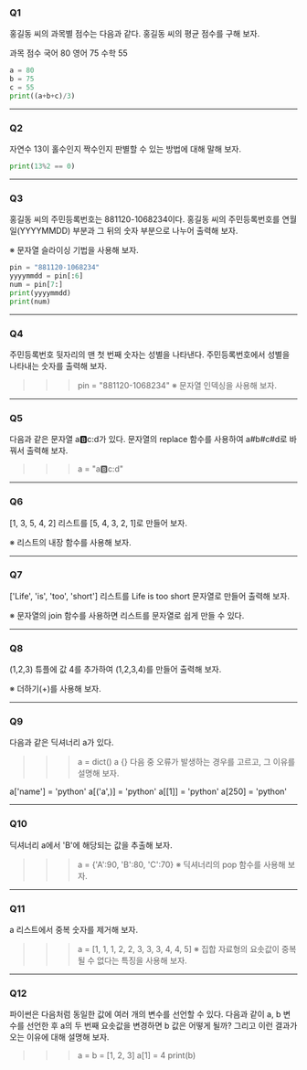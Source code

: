 ### Q1
홍길동 씨의 과목별 점수는 다음과 같다. 홍길동 씨의 평균 점수를 구해 보자.

과목	점수
국어	80
영어	75
수학	55

```python
a = 80
b = 75
c = 55
print((a+b+c)/3)
```
____
### Q2
자연수 13이 홀수인지 짝수인지 판별할 수 있는 방법에 대해 말해 보자.
```python
print(13%2 == 0)
```
____
### Q3
홍길동 씨의 주민등록번호는 881120-1068234이다. 홍길동 씨의 주민등록번호를 연월일(YYYYMMDD) 부분과 그 뒤의 숫자 부분으로 나누어 출력해 보자.

※ 문자열 슬라이싱 기법을 사용해 보자.
```python
pin = "881120-1068234"
yyyymmdd = pin[:6]
num = pin[7:]
print(yyyymmdd)
print(num)
```
____
### Q4
주민등록번호 뒷자리의 맨 첫 번째 숫자는 성별을 나타낸다. 주민등록번호에서 성별을 나타내는 숫자를 출력해 보자.

>>> pin = "881120-1068234"
※ 문자열 인덱싱을 사용해 보자.

____
### Q5
다음과 같은 문자열 a:b:c:d가 있다. 문자열의 replace 함수를 사용하여 a#b#c#d로 바꿔서 출력해 보자.

>>> a = "a:b:c:d"
____
### Q6
[1, 3, 5, 4, 2] 리스트를 [5, 4, 3, 2, 1]로 만들어 보자.

※ 리스트의 내장 함수를 사용해 보자.

____
### Q7
['Life', 'is', 'too', 'short'] 리스트를 Life is too short 문자열로 만들어 출력해 보자.

※ 문자열의 join 함수를 사용하면 리스트를 문자열로 쉽게 만들 수 있다.

____
### Q8
(1,2,3) 튜플에 값 4를 추가하여 (1,2,3,4)를 만들어 출력해 보자.

※ 더하기(+)를 사용해 보자.

____
### Q9
다음과 같은 딕셔너리 a가 있다.

>>> a = dict()
>>> a
{}
다음 중 오류가 발생하는 경우를 고르고, 그 이유를 설명해 보자.

a['name'] = 'python'
a[('a',)] = 'python'
a[[1]] = 'python'
a[250] = 'python'
____
### Q10
딕셔너리 a에서 'B'에 해당되는 값을 추출해 보자.

>>> a = {'A':90, 'B':80, 'C':70}
※ 딕셔너리의 pop 함수를 사용해 보자.

____
### Q11
a 리스트에서 중복 숫자를 제거해 보자.

>>> a = [1, 1, 1, 2, 2, 3, 3, 3, 4, 4, 5]
※ 집합 자료형의 요솟값이 중복될 수 없다는 특징을 사용해 보자.

____
### Q12
파이썬은 다음처럼 동일한 값에 여러 개의 변수를 선언할 수 있다. 다음과 같이 a, b 변수를 선언한 후 a의 두 번째 요솟값을 변경하면 b 값은 어떻게 될까? 그리고 이런 결과가 오는 이유에 대해 설명해 보자.

>>> a = b = [1, 2, 3]
>>> a[1] = 4
>>> print(b)
